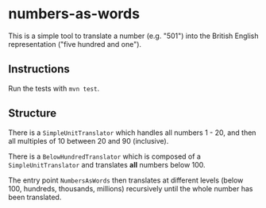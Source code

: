 # numbers-as-words

This is a simple tool to translate a number (e.g. "501") into the British English representation ("five hundred and one").

## Instructions

Run the tests with `mvn test`.

## Structure

There is a `SimpleUnitTranslator` which handles all numbers 1 - 20, and then all multiples of 10 between 20 and 90 (inclusive).

There is a `BelowHundredTranslator` which is composed of a `SimpleUnitTranslator` and translates **all** numbers below 100.

The entry point `NumbersAsWords` then translates at different levels (below 100, hundreds, thousands, millions) recursively until the whole number has been translated.